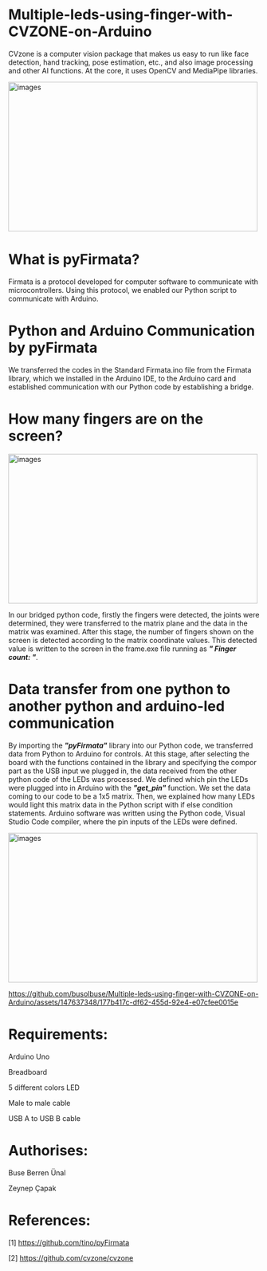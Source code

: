# Multiple-leds-using-finger-with-CVZONE-on-Arduino
CVzone is a computer vision package that makes us easy to run like face detection, hand tracking, pose estimation, etc., and also image processing and other AI functions. At the core, it uses OpenCV and MediaPipe libraries.

<img src="https://github.com/busolbuse/Multiple-leds-using-finger-with-CVZONE-on-Arduino/assets/147637348/1a43a3b7-4853-4d07-8b66-862930ea9a8c" alt="images"  width="500" height="300">

# What is pyFirmata?

Firmata is a protocol developed for computer software to communicate with microcontrollers. Using this protocol, we enabled our Python script to communicate with Arduino.

# Python and Arduino Communication by pyFirmata

We transferred the codes in the Standard Firmata.ino file from the Firmata library, which we installed in the Arduino IDE, to the Arduino card and established communication with our Python code by establishing a bridge.


# How many fingers are on the screen?

<img src="https://github.com/busolbuse/Multiple-leds-using-finger-with-CVZONE-on-Arduino/assets/147637348/3f178cc4-9dd2-44e4-9b7b-e7c18158b268" alt="images"  width="500" height="300">

In our bridged python code, firstly the fingers were detected, the joints were determined, they were transferred to the matrix plane and the data in the matrix was examined. After this stage, the number of fingers shown on the screen is detected according to the matrix coordinate values. This detected value is written to the screen in the frame.exe file running as <b><i>" Finger count: "</i></b>.


# Data transfer from one python to another python and arduino-led communication 

By importing the <b><i>"pyFirmata"</i></b> library into our Python code, we transferred data from Python to Arduino for controls. At this stage, after selecting the board with the functions contained in the library and specifying the compor part as the USB input we plugged in, the data received from the other python code of the LEDs was processed. We defined which pin the LEDs were plugged into in Arduino with the <b><i>"get_pin"</i></b> function.
We set the data coming to our code to be a 1x5 matrix. Then, we explained how many LEDs would light this matrix data in the Python script with if else condition statements.
Arduino software was written using the Python code, Visual Studio Code compiler, where the pin inputs of the LEDs were defined.

<img src="https://github.com/busolbuse/Multiple-leds-using-finger-with-CVZONE-on-Arduino/assets/147637348/6e30191d-fee9-457e-a6c9-32fb3c7f381f" alt="images"  width="500" height="300">

https://github.com/busolbuse/Multiple-leds-using-finger-with-CVZONE-on-Arduino/assets/147637348/177b417c-df62-455d-92e4-e07cfee0015e

# Requirements:

Arduino Uno 

Breadboard
 
5 different colors LED

Male to male cable 

USB A to USB B cable

# Authorises:

Buse Berren Ünal

Zeynep Çapak

# References:
[1] https://github.com/tino/pyFirmata

[2] https://github.com/cvzone/cvzone